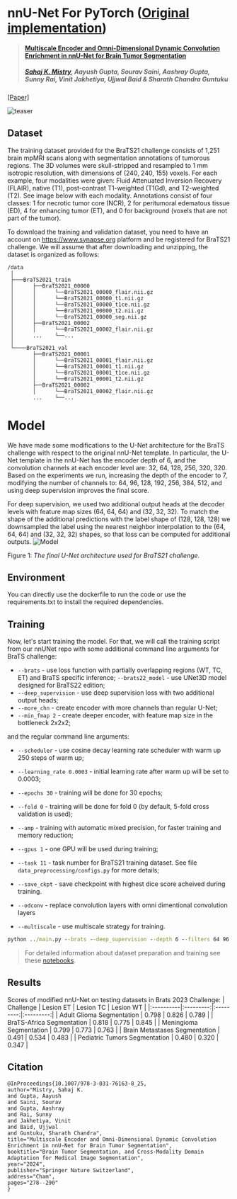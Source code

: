# **nnU-Net For PyTorch** ([Original implementation](https://github.com/NVIDIA/DeepLearningExamples/tree/master/PyTorch/Segmentation/nnUNet))  <!-- omit in toc -->

>#### [Multiscale Encoder and Omni-Dimensional Dynamic Convolution Enrichment in nnU-Net for Brain Tumor Segmentation](https://link.springer.com/chapter/10.1007/978-3-031-76163-8_25)
> ##### [Sahaj K. Mistry](https://scholar.google.com/citations?user=54EbWw0AAAAJ&hl=en), Aayush Gupta, Sourav Saini, Aashray Gupta, Sunny Rai, Vinit Jakhetiya, Ujjwal Baid & Sharath Chandra Guntuku 

[[Paper]](https://link.springer.com/chapter/10.1007/978-3-031-76163-8_25)

![teaser](images/image.png)


## **Dataset**

The training dataset provided for the BraTS21 challenge consists of 1,251 brain mpMRI scans along with segmentation annotations of tumorous regions. The 3D volumes were skull-stripped and resampled to 1 mm isotropic resolution, with dimensions of (240, 240, 155) voxels. For each example, four modalities were given: Fluid Attenuated Inversion Recovery (FLAIR), native (T1), post-contrast T1-weighted (T1Gd), and T2-weighted (T2). See image below with each modality. Annotations consist of four classes: 1 for necrotic tumor core (NCR), 2 for peritumoral edematous tissue (ED), 4 for enhancing tumor (ET), and 0 for background (voxels that are not part of the tumor).

To download the training and validation dataset, you need to have an account on https://www.synapse.org platform and be registered for BraTS21 challenge. We will assume that after downloading and unzipping, the dataset is organized as follows:

```
/data 
 │
 ├───BraTS2021_train
 │      ├──BraTS2021_00000 
 │      │      └──BraTS2021_00000_flair.nii.gz
 │      │      └──BraTS2021_00000_t1.nii.gz
 │      │      └──BraTS2021_00000_t1ce.nii.gz
 │      │      └──BraTS2021_00000_t2.nii.gz
 │      │      └──BraTS2021_00000_seg.nii.gz
 │      ├──BraTS2021_00002
 │      │      └──BraTS2021_00002_flair.nii.gz
 │      ...    └──...
 │
 └────BraTS2021_val
        ├──BraTS2021_00001 
        │      └──BraTS2021_00001_flair.nii.gz
        │      └──BraTS2021_00001_t1.nii.gz
        │      └──BraTS2021_00001_t1ce.nii.gz
        │      └──BraTS2021_00001_t2.nii.gz
        ├──BraTS2021_00002
        │      └──BraTS2021_00002_flair.nii.gz
        ...    └──...
```

# **Model**

We have made some modifications to the U-Net architecture for the BraTS challenge with respect to the original nnU-Net template. In particular, the U-Net template in the nnU-Net has the encoder depth of 6, and the convolution channels at each encoder level are: 32, 64, 128, 256, 320, 320. Based on the experiments we run, increasing the depth of the encoder to 7, modifying the number of channels to: 64, 96, 128, 192, 256, 384, 512, and using deep supervision improves the final score.

For deep supervision, we used two additional output heads at the decoder levels with feature map sizes (64, 64, 64) and (32, 32, 32). To match the shape of the additional predictions with the label shape of (128, 128, 128) we downsampled the label using the nearest neighbor interpolation to the (64, 64, 64) and (32, 32, 32) shapes, so that loss can be computed for additional outputs.
![Model](images/unet-brats.jpg)

Figure 1: *The final U-Net architecture used for BraTS21 challenge.*

## **Environment**

You can directly use the dockerfile to run the code or use the requirements.txt to install the required dependencies.

## **Training** 

Now, let's start training the model. For that, we will call the training script from our nnUNet repo with some additional command line arguments for BraTS challenge: 

- `--brats` - use loss function with partially overlapping regions (WT, TC, ET) and BraTS specific inference;
`--brats22_model` - use UNet3D model designed for BraTS22 edition;
- `--deep_supervision` - use deep supervision loss with two additional output heads;
- `--more_chn` - create encoder with more channels than regular U-Net;
- `--min_fmap 2` - create deeper encoder, with feature map size in the bottleneck 2x2x2;

and the regular command line arguments:

- `--scheduler` - use cosine decay learning rate scheduler with warm up 250 steps of warm up;
- `--learning_rate 0.0003` - initial learning rate after warm up will be set to 0.0003;
- `--epochs 30` - training will be done for 30 epochs;
- `--fold 0` - training will be done for fold 0 (by default, 5-fold cross validation is used);
- `--amp` - training with automatic mixed precision, for faster training and memory reduction;
- `--gpus 1` - one GPU will be used during training;
- `--task 11` - task number for BraTS21 training dataset. See file `data_preprocessing/configs.py` for more details;
- `--save_ckpt` - save checkpoint with highest dice score acheived during training.

- `--odconv` - replace convolution layers with omni dimentional convolution layers
- `--multiscale` - use multiscale strategy for training.

```cmd 
python ../main.py --brats --deep_supervision --depth 6 --filters 64 96 128 192 256 384 512 --min_fmap 2 --scheduler --learning_rate 0.0003 --epochs 30 --fold 0 --amp --gpus 1 --task 11 --save_ckpt
```
> For detailed information about dataset preparation and training see these [notebooks](https://github.com/i-sahajmistry/nnUNet_BraTS2023/tree/master/notebooks).

## **Results**
Scores of modified nnU-Net on testing datasets in Brats 2023 Challenge:
| Challenge | Lesion ET | Lesion TC | Lesion WT |
|:----------|:---------:|:---------:|:---------:|
| Adult Glioma Segmentation | 0.798 | 0.826 | 0.789 |
| BraTS-Africa Segmentation | 0.818 | 0.775 | 0.845 |
| Meningioma Segmentation | 0.799 | 0.773 | 0.763 |
| Brain Metastases Segmentation | 0.491 | 0.534 | 0.483 |
| Pediatric Tumors Segmentation | 0.480 | 0.320 | 0.347 |

## **Citation**
```
@InProceedings{10.1007/978-3-031-76163-8_25,
author="Mistry, Sahaj K.
and Gupta, Aayush
and Saini, Sourav
and Gupta, Aashray
and Rai, Sunny
and Jakhetiya, Vinit
and Baid, Ujjwal
and Guntuku, Sharath Chandra",
title="Multiscale Encoder and Omni-Dimensional Dynamic Convolution Enrichment in nnU-Net for Brain Tumor Segmentation",
booktitle="Brain Tumor Segmentation, and Cross-Modality Domain Adaptation for Medical Image Segmentation",
year="2024",
publisher="Springer Nature Switzerland",
address="Cham",
pages="278--290"
}

```
